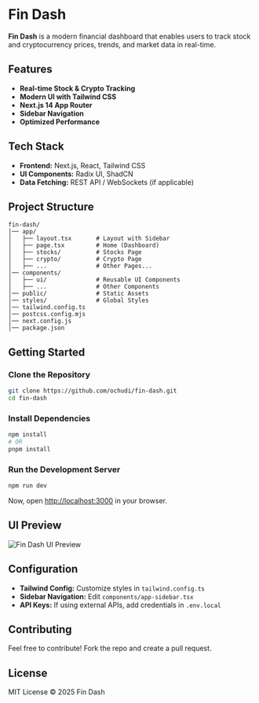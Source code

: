# Fin Dash

**Fin Dash** is a modern financial dashboard that enables users to track stock and cryptocurrency prices, trends, and market data in real-time.

## Features

- **Real-time Stock & Crypto Tracking**  
- **Modern UI with Tailwind CSS**  
- **Next.js 14 App Router**  
- **Sidebar Navigation**  
- **Optimized Performance**  

## Tech Stack

- **Frontend:** Next.js, React, Tailwind CSS  
- **UI Components:** Radix UI, ShadCN  
- **Data Fetching:** REST API / WebSockets (if applicable)  

## Project Structure

```
fin-dash/
│── app/
│   ├── layout.tsx       # Layout with Sidebar
│   ├── page.tsx         # Home (Dashboard)
│   ├── stocks/          # Stocks Page
│   ├── crypto/          # Crypto Page
│   ├── ...              # Other Pages...
│── components/
│   ├── ui/              # Reusable UI Components
│   ├── ...              # Other Components
│── public/              # Static Assets
│── styles/              # Global Styles
│── tailwind.config.ts
│── postcss.config.mjs
│── next.config.js
│── package.json
```

## Getting Started

### Clone the Repository
```sh
git clone https://github.com/ochudi/fin-dash.git
cd fin-dash
```

### Install Dependencies
```sh
npm install
# OR
pnpm install
```

### Run the Development Server
```sh
npm run dev
```
Now, open [http://localhost:3000](http://localhost:3000) in your browser.

## UI Preview
![Fin Dash UI Preview](https://ik.imagekit.io/chewdee/findash.png?updatedAt=1742743057754)

## Configuration
- **Tailwind Config:** Customize styles in `tailwind.config.ts`
- **Sidebar Navigation:** Edit `components/app-sidebar.tsx`
- **API Keys:** If using external APIs, add credentials in `.env.local`

## Contributing
Feel free to contribute! Fork the repo and create a pull request.

## License
MIT License © 2025 Fin Dash